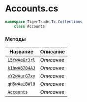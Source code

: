 
# Accounts.cs
```csharp
namespace TigerTrade.Tc.Collections  
    class Accounts
```

### Методы
| Название | Описание |
| --- | --- |
| [`L5YwAeGr3rl`](./Методы/L5YwAeGr3rl.md) | *Описание* |
| [`k1hwA8704AJ`](./Методы/k1hwA8704AJ.md) | *Описание* |
| [`xY2wAurG7xy`](./Методы/xY2wAurG7xy.md) | *Описание* |
| [`qH5wAaiBWl0`](./Методы/qH5wAaiBWl0.md) | *Описание* |
| [`Accounts`](./Методы/Accounts.md) | *Описание* |
